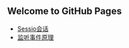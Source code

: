 ## Welcome to GitHub Pages

- [Sessio会话](https://xiayizhanxingfu.github.io/javaweb/Session/)
- [监听事件原理](https://xiayizhanxingfu.github.io/javaweb/监听事件原理/)

